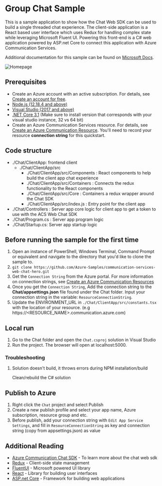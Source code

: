 # Group Chat Sample

This is a sample application to show how the Chat Web SDK can be used to build a single threaded chat experience. 
The client-side application is a React based user interface which uses Redux for handling complex state while leveraging Microsoft Fluent UI. 
Powering this front-end is a C# web application powered by ASP.net Core to connect this application with Azure Communication Services.

Additional documentation for this sample can be found on [Microsoft Docs](https://docs.microsoft.com/azure/project-spool/samples/chat-hero-sample).

![Homepage](./Media/homepage-sample-chat.png)

## Prerequisites

- Create an Azure account with an active subscription. For details, see [Create an account for free](https://azure.microsoft.com/free/?WT.mc_id=A261C142F).
- [Node.js (12.18.4 and above)](https://nodejs.org/en/download/)
- [Visual Studio (2017 and above)](https://visualstudio.microsoft.com/vs/)
- [.NET Core 3.1](https://dotnet.microsoft.com/download/dotnet-core/3.1) (Make sure to install version that corresponds with your visual studio instance, 32 vs 64 bit)
- Create an Azure Communication Services resource. For details, see [Create an Azure Communication Resource](https://docs.microsoft.com/en-us/azure/communication-services/quickstarts/create-communication-resource). You'll need to record your resource **connection string** for this quickstart.

## Code structure

- ./Chat/ClientApp: frontend client
  - ./Chat/ClientApp/src
    - ./Chat/ClientApp/src/Components : React components to help build the client app chat experience
    - ./Chat/ClientApp/src/Containers : Connects the redux functionality to the React components
    - ./Chat/ClientApp/src/Core : Containers a redux wrapper around the Chat SDK
    - ./Chat/ClientApp/src/index.js : Entry point for the client app
- ./Chat/Controllers : Server app core logic for client app to get a token to use with the ACS Web Chat SDK
- ./Chat/Program.cs : Server app program logic
- ./Chat/Startup.cs: Server app startup logic

## Before running the sample for the first time

1. Open an instance of PowerShell, Windows Terminal, Command Prompt or equivalent and navigate to the directory that you'd like to clone the sample to.
2. `git clone https://github.com/Azure-Samples/communication-services-web-chat-hero.git`
3. Get the `Connection String` from the Azure portal. For more information on connection strings, see [Create an Azure Communication Resources](https://docs.microsoft.com/en-us/azure/communication-services/quickstarts/create-communication-resource)
4. Once you get the `Connection String`, Add the connection string to the **Chat/appsettings.json** file found under the Chat folder. Input your connection string in the variable: `ResourceConnectionString`.
5. Update the ENVIRONMENT_URL in `./Chat/ClientApp/src/constants.tsx` with the location of your resource. (e.g https://<RESOURCE_NAME>.communication.azure.com)

## Local run

1. Go to the Chat folder and open the `Chat.csproj` solution in Visual Studio
2. Run the project. The browser will open at localhost:5000.

### Troubleshooting

1. Solution doesn\'t build, it throws errors during NPM installation/build

    Clean/rebuild the C# solution

## Publish to Azure

1. Right click the `Chat` project and select Publish
2. Create a new publish profile and select your app name, Azure subscription, resource group and etc.
3. Before publish, add your connection string with `Edit App Service Settings`, and fill in `ResourceConnectionString` as key and connection string (copy from appsettings.json) as value

## Additional Reading

- [Azure Communication Chat SDK](https://docs.microsoft.com/azure/project-spool/concepts/chat/sdk-features) - To learn more about the chat web sdk
- [Redux](https://redux.js.org/) - Client-side state management
- [FluentUI](https://developer.microsoft.com/en-us/fluentui#/) - Microsoft powered UI library
- [React](https://reactjs.org/) - Library for building user interfaces
- [ASP.net Core](https://docs.microsoft.com/en-us/aspnet/core/introduction-to-aspnet-core?view=aspnetcore-3.1) - Framework for building web applications
